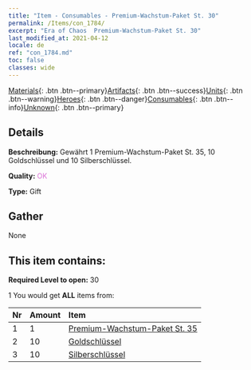```yaml
---
title: "Item - Consumables - Premium-Wachstum-Paket St. 30"
permalink: /Items/con_1784/
excerpt: "Era of Chaos  Premium-Wachstum-Paket St. 30"
last_modified_at: 2021-04-12
locale: de
ref: "con_1784.md"
toc: false
classes: wide
---
```

 [Materials](/de/Items/){: .btn .btn--primary}[Artifacts](/de/Items/Artifacts/){: .btn .btn--success}[Units](/de/Items/Units/){: .btn .btn--warning}[Heroes](/de/Items/Heroes/){: .btn .btn--danger}[Consumables](/de/Items/Consumables/){: .btn .btn--info}[Unknown](/de/Items/Unknown/){: .btn .btn--primary}

## Details
 **Beschreibung:** Gewährt 1 Premium-Wachstum-Paket St. 35, 10 Goldschlüssel und 10 Silberschlüssel.

 **Quality:** <span style="color: #DA70D6">OK</span>

 **Type:** Gift

## Gather

  None

## This item contains:

 **Required Level to open:** 30

 1 You would get **ALL** items  from:

  | Nr | Amount |     Item    |
  |:---|:-------|:------------|
  | 1 | 1 | [Premium-Wachstum-Paket St. 35](/de/Items/con_1785/) | 
  | 2 | 10 | [Goldschlüssel](/de/Items/con_783/) | 
  | 3 | 10 | [Silberschlüssel](/de/Items/con_693/) | 

